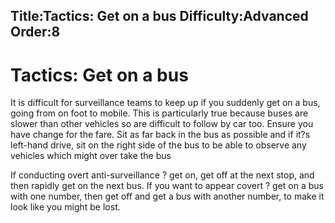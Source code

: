 Title:Tactics: Get on a bus
Difficulty:Advanced
Order:8
---
<h1>Tactics: Get on a bus</h1><p>It is difficult for surveillance teams to keep up if you suddenly get on a bus, going from on foot to mobile. This is particularly true because buses are slower than other vehicles so are difficult to follow by car too. Ensure you have change for the fare. Sit as far back in the bus as possible and if it?s left-hand drive, sit on the right side of the bus to be able to observe any vehicles which might over take the bus</p><p>If conducting overt anti-surveillance ? get on, get off at the next stop, and then rapidly get on the next bus. If you want to appear covert ? get on a bus with one number, then get off and get a bus with another number, to make it look like you might be lost.</p>